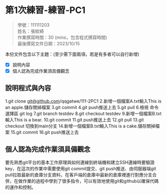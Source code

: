# 第1次練習-練習-PC1
>
>學號：111111203
><br />
>姓名：張紋綺
><br />
>作業撰寫時間：30 (mins，包含程式撰寫時間)
><br />
>最後撰寫文件日期：2023/10/15
>

本份文件包含以下主題：(至少需下面兩項，若是有多者可以自行新增)
- [x] 說明內容
- [x] 個人認為完成作業須具備觀念

## 說明程式與內容

1.git clone git@github.com/qqgatwe/111-2PC1 2.新增一個檔案A.txt輸入This is an apple.儲存關掉檔案 3.git commit 4.git push推送上去 
5.git pull 6.檢視 命令選擇區 git log 7.git branch testdev 8.git checkout testdev 9.新增一個檔案B.txt輸入This is a bear. 10.git commit 
11.git push推送上去 12.git pull 13.git checkout 切換到main分支 14.新增一個檔案B.txt輸入This is a cake.儲存關掉檔案 15.git commit 16.git push推送上去

## 個人認為完成作業須具備觀念

要先熟悉git平台的基本工作原理與如何連線到終端機和建立SSH連線時要驗證key，在這次的作業中需要使用git commit提交、git push推送、由伺服器端git pull拉取最新的倉庫分支資料，在客戶端的倉庫中最新的倉庫裡進行對應分支合併，在做作業的過程中學到了很多指令，可以有效地使用git和github以確保代碼的運作和控制。